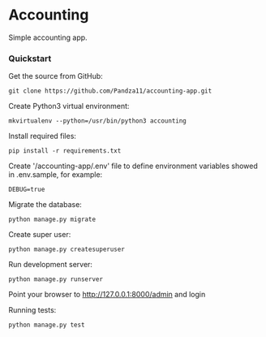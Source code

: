 # Accounting

Simple accounting app.

### Quickstart

Get the source from GitHub:

    git clone https://github.com/Pandza11/accounting-app.git

Create Python3 virtual environment:

    mkvirtualenv --python=/usr/bin/python3 accounting

Install required files:

    pip install -r requirements.txt

Create '/accounting-app/.env' file to define environment variables
showed in .env.sample, for example:

    DEBUG=true

Migrate the database:

    python manage.py migrate

Create super user:

    python manage.py createsuperuser

Run development server:

    python manage.py runserver

Point your browser to http://127.0.0.1:8000/admin and login

Running tests:

    python manage.py test